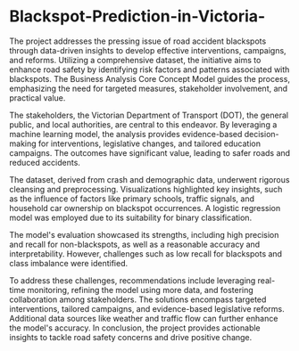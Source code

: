 # Blackspot-Prediction-in-Victoria-

The project addresses the pressing issue of road accident blackspots through 
data-driven insights to develop effective interventions, campaigns, and reforms. 
Utilizing a comprehensive dataset, the initiative aims to enhance road safety by 
identifying risk factors and patterns associated with blackspots. The Business 
Analysis Core Concept Model guides the process, emphasizing the need for 
targeted measures, stakeholder involvement, and practical value. 

The stakeholders, the Victorian Department of Transport (DOT), the general 
public, and local authorities, are central to this endeavor. By leveraging a machine 
learning model, the analysis provides evidence-based decision-making for 
interventions, legislative changes, and tailored education campaigns. The 
outcomes have significant value, leading to safer roads and reduced accidents.

The dataset, derived from crash and demographic data, underwent rigorous 
cleansing and preprocessing. Visualizations highlighted key insights, such as the 
influence of factors like primary schools, traffic signals, and household car 
ownership on blackspot occurrences. A logistic regression model was employed 
due to its suitability for binary classification. 

The model's evaluation showcased its strengths, including high precision and 
recall for non-blackspots, as well as a reasonable accuracy and interpretability. 
However, challenges such as low recall for blackspots and class imbalance were 
identified. 

To address these challenges, recommendations include leveraging real-time 
monitoring, refining the model using more data, and fostering collaboration 
among stakeholders. The solutions encompass targeted interventions, tailored 
campaigns, and evidence-based legislative reforms. Additional data sources like 
weather and traffic flow can further enhance the model's accuracy. In conclusion, 
the project provides actionable insights to tackle road safety concerns and drive 
positive change. 
